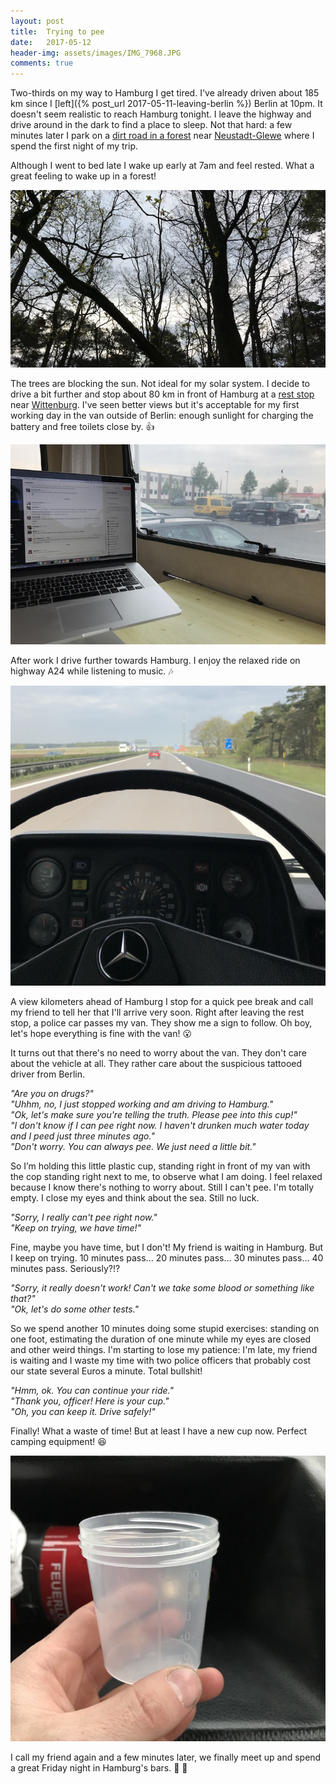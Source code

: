 ```yaml
---
layout: post
title:  Trying to pee
date:   2017-05-12
header-img: assets/images/IMG_7968.JPG
comments: true
---
```


Two-thirds on my way to Hamburg I get tired. I've already driven about 185 km since I [left]({% post_url 2017-05-11-leaving-berlin %}) Berlin at 10pm. It doesn't seem realistic to reach Hamburg  tonight. I leave the highway and drive around in the dark to find a place to sleep. Not that hard: a few minutes later I park on a [dirt road in a forest](https://goo.gl/maps/pNppiBAUVuT2) near [Neustadt-Glewe](https://www.google.com/maps/place/Neustadt-Glewe,+Germany) where I spend the first night of my trip.

Although I went to bed late I wake up early at 7am and feel rested. What a great feeling to wake up in a forest!

![Forest near Neustadt-Glewe](/assets/images/IMG_7958.JPG)

The trees are blocking the sun. Not ideal for my solar system. I decide to drive a bit further and stop about 80 km in front of Hamburg at a [rest stop](https://goo.gl/maps/W38z47hvdA52) near [Wittenburg](https://www.google.com/maps/place/Wittenburg,+Germany/). I've seen better views but it's acceptable for my first working day in the van outside of Berlin: enough sunlight for charging the battery and free toilets close by. :+1:

![Working at a rest stop near Wittenburg](/assets/images/IMG_7960.JPG)

After work I drive further towards Hamburg. I enjoy the relaxed ride on highway A24 while listening to music. :notes:

![Driving on highway A24](/assets/images/IMG_7959.JPG)

A view kilometers ahead of Hamburg I stop for a quick pee break and call my friend to tell her that I'll arrive very soon. Right after leaving the rest stop, a police car passes my van. They show me a sign to follow. Oh boy, let's hope everything is fine with the van! :open_mouth:

It turns out that there's no need to worry about the van. They don't care about the vehicle at all. They rather care about the suspicious tattooed driver from Berlin.

*"Are you on drugs?"*<br>
*"Uhhm, no, I just stopped working and am driving to Hamburg."*<br>
*"Ok, let's make sure you're telling the truth. Please pee into this cup!"*<br>
*"I don't know if I can pee right now. I haven't drunken much water today and I peed just three minutes ago."*<br>
*"Don't worry. You can always pee. We just need a little bit."*

So I’m holding this little plastic cup, standing right in front of my van with the cop standing right next to me, to observe what I am doing. I feel relaxed because I know there's nothing to worry about. Still I can't pee. I'm totally empty. I close my eyes and think about the sea. Still no luck.

*"Sorry, I really can't pee right now."*<br>
*"Keep on trying, we have time!"*

Fine, maybe you have time, but I don't! My friend is waiting in Hamburg. But I keep on trying. 10 minutes pass... 20 minutes pass... 30 minutes pass... 40 minutes pass. Seriously?!?

*"Sorry, it really doesn't work! Can't we take some blood or something like that?"*<br>
*"Ok, let's do some other tests."*

So we spend another 10 minutes doing some stupid exercises: standing on one foot, estimating the duration of one minute while my eyes are closed and other weird things. I'm starting to lose my patience: I'm late, my friend is waiting and I waste my time with two police officers that probably cost our state several Euros a minute. Total bullshit!

*"Hmm, ok. You can continue your ride."*<br>
*"Thank you, officer! Here is your cup."*<br>
*"Oh, you can keep it. Drive safely!"*

Finally! What a waste of time! But at least I have a new cup now. Perfect camping equipment! :satisfied:

![Plastic cup](/assets/images/IMG_7968.JPG)

I call my friend again and a few minutes later, we finally meet up and spend a great Friday night in Hamburg's bars. :tada: :beers:
